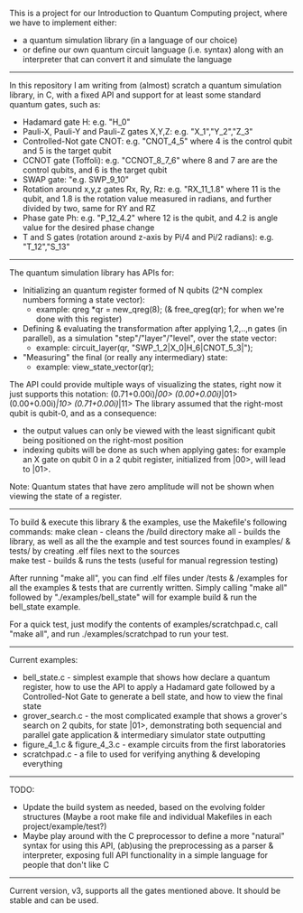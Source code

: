 This is a project for our Introduction to Quantum Computing project, where we have to implement either:
- a quantum simulation library (in a language of our choice)
- or define our own quantum circuit language (i.e. syntax) along with an interpreter that can convert it and simulate the language
---
In this repository I am writing from (almost) scratch a quantum simulation library, in C, with a fixed API and support for at least some standard quantum gates, such as:
- Hadamard gate H: e.g. "H_0"
- Pauli-X, Pauli-Y and Pauli-Z gates X,Y,Z: e.g. "X_1","Y_2","Z_3"
- Controlled-Not gate CNOT: e.g. "CNOT_4_5" where 4 is the control qubit and 5 is the target qubit
- CCNOT gate (Toffoli): e.g. "CCNOT_8_7_6" where 8 and 7 are are the control qubits, and 6 is the target qubit
- SWAP gate: "e.g. SWP_9_10"
- Rotation around x,y,z gates Rx, Ry, Rz: e.g. "RX_11_1.8" where 11 is the qubit, and 1.8 is the rotation value measured in radians, and further divided by two, same for RY and RZ
- Phase gate Ph: e.g. "P_12_4.2" where 12 is the qubit, and 4.2 is angle value for the desired phase change
- T and S gates (rotation around z-axis by Pi/4 and Pi/2 radians): e.g. "T_12","S_13"
---
The quantum simulation library has APIs for:
- Initializing an quantum register formed of N qubits (2^N complex numbers forming a state vector):
  - example: qreg *qr = new_qreg(8); (& free_qreg(qr); for when we're done with this register)
- Defining & evaluating the transformation after applying 1,2,..,n gates (in parallel), as a simulation "step"/"layer"/"level", over the state vector:
  - example: circuit_layer(qr, "SWP_1_2|X_0|H_6|CNOT_5_3|");
- "Measuring" the final (or really any intermediary) state:
  - example: view_state_vector(qr);

The API could provide multiple ways of visualizing the states, right now it just supports this notation:
(0.71+0.00i)*|00>
(0.00+0.00i)*|01>
(0.00+0.00i)*|10>
(0.71+0.00i)*|11>
The library assumed that the right-most qubit is qubit-0, and as a consequence:
- the output values can only be viewed with the least significant qubit being positioned on the right-most position
- indexing qubits will be done as such when applying gates: for example an X gate on qubit 0 in a 2 qubit register, initialized from |00>, will lead to |01>.

Note: Quantum states that have zero amplitude will not be shown when viewing the state of a register.

---
To build & execute this library & the examples, use the Makefile's following commands:
make clean - cleans the /build directory
make all - builds the library, as well as all the the example and test sources found in examples/ & tests/ by creating .elf files next to the sources  
make test - builds & runs the tests (useful for manual regression testing)

After running "make all", you can find .elf files under /tests & /examples for all the examples & tests that are currently written. 
Simply calling "make all" followed by "./examples/bell_state" will for example build & run the bell_state example.

For a quick test, just modify the contents of examples/scratchpad.c, call "make all", and run ./examples/scratchpad to run your test.

---
Current examples:
- bell_state.c - simplest example that shows how declare a quantum register, how to use the API to apply a Hadamard gate followed by a Controlled-Not Gate to generate a bell state, and how to view the final state
- grover_search.c - the most complicated example that shows a grover's search on 2 qubits, for state |01>, demonstrating both sequencial and parallel gate application & intermediary simulator state outputting
- figure_4_1.c & figure_4_3.c - example circuits from the first laboratories
- scratchpad.c - a file to used for verifying anything & developing everything

---
TODO:
- Update the build system as needed, based on the evolving folder structures (Maybe a root make file and individual Makefiles in each project/example/test?)
- Maybe play around with the C preprocessor to define a more "natural" syntax for using this API, (ab)using the preprocessing as a parser & interpreter, exposing full API functionality in a simple language for people that don't like C

---
Current version, v3, supports all the gates mentioned above.
It should be stable and can be used.
